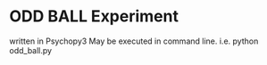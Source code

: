 # ODD BALL Experiment
written in Psychopy3
May be executed in command line. i.e. python odd_ball.py
